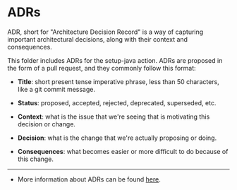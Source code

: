 # ADRs

ADR, short for "Architecture Decision Record" is a way of capturing important architectural decisions, along with their context and consequences.

This folder includes ADRs for the setup-java action. ADRs are proposed in the form of a pull request, and they commonly follow this format:

* **Title**: short present tense imperative phrase, less than 50 characters, like a git commit message.

* **Status**: proposed, accepted, rejected, deprecated, superseded, etc.

* **Context**: what is the issue that we're seeing that is motivating this decision or change.

* **Decision**: what is the change that we're actually proposing or doing.

* **Consequences**: what becomes easier or more difficult to do because of this change.

---

- More information about ADRs can be found [here](https://github.com/joelparkerhenderson/architecture_decision_record).